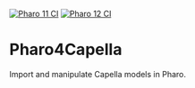 [![Pharo 11 CI](https://github.com/Nyan11/Pharo4Capella/actions/workflows/Pharo11CI.yml/badge.svg)](https://github.com/Nyan11/Pharo4Capella/actions/workflows/Pharo11CI.yml)
[![Pharo 12 CI](https://github.com/Nyan11/Pharo4Capella/actions/workflows/Pharo12CI.yml/badge.svg)](https://github.com/Nyan11/Pharo4Capella/actions/workflows/Pharo12CI.yml)


# Pharo4Capella
Import and manipulate Capella models in Pharo.
